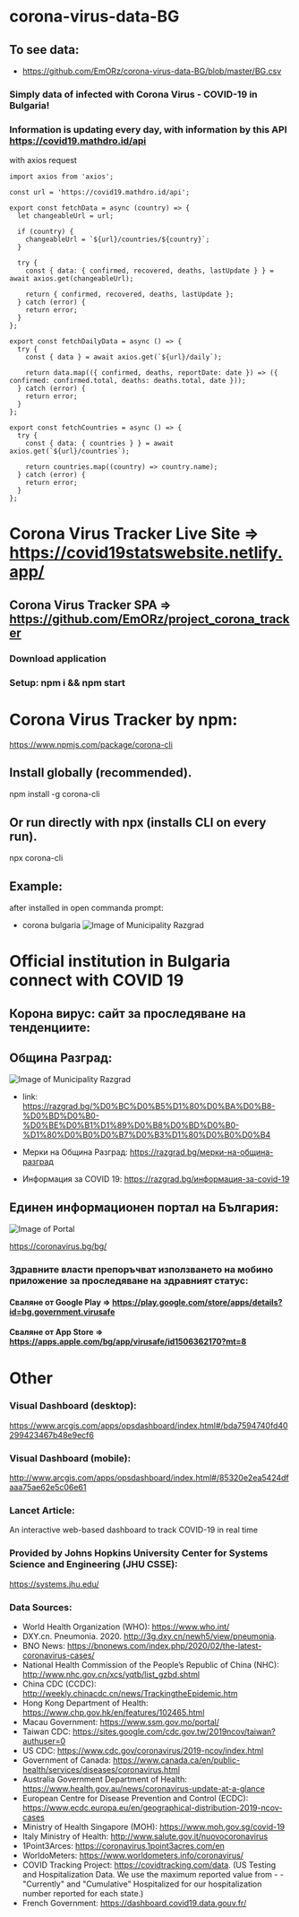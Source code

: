 # corona-virus-data-BG
## To see data: 
- https://github.com/EmORz/corona-virus-data-BG/blob/master/BG.csv
### Simply data of infected with Corona  Virus - COVID-19 in Bulgaria!
### Information is updating every day, with information by this API https://covid19.mathdro.id/api
with axios request
```
import axios from 'axios';

const url = 'https://covid19.mathdro.id/api';

export const fetchData = async (country) => {
  let changeableUrl = url;

  if (country) {
    changeableUrl = `${url}/countries/${country}`;
  }

  try {
    const { data: { confirmed, recovered, deaths, lastUpdate } } = await axios.get(changeableUrl);

    return { confirmed, recovered, deaths, lastUpdate };
  } catch (error) {
    return error;
  }
};

export const fetchDailyData = async () => {
  try {
    const { data } = await axios.get(`${url}/daily`);

    return data.map(({ confirmed, deaths, reportDate: date }) => ({ confirmed: confirmed.total, deaths: deaths.total, date }));
  } catch (error) {
    return error;
  }
};

export const fetchCountries = async () => {
  try {
    const { data: { countries } } = await axios.get(`${url}/countries`);

    return countries.map((country) => country.name);
  } catch (error) {
    return error;
  }
};
```
# Corona Virus Tracker Live Site => https://covid19statswebsite.netlify.app/
## Corona Virus Tracker SPA => https://github.com/EmORz/project_corona_tracker
### Download application 
### Setup: npm i && npm start
# Corona Virus Tracker by npm: 
https://www.npmjs.com/package/corona-cli
## Install globally (recommended). 
npm install -g corona-cli
 
## Or run directly with npx (installs CLI on every run). 
npx corona-cli
## Example:
after installed in open commanda prompt:
- corona bulgaria
![Image of Municipality Razgrad](https://github.com/EmORz/corona-virus-data-BG/blob/master/Images/corona_bulgaria.jpg)

# Official institution in Bulgaria connect with COVID 19
## Корона вирус: сайт за проследяване на тенденциите:

## Община Разград:
![Image of Municipality Razgrad](https://github.com/EmORz/corona-virus-data-BG/blob/master/Images/MunicipalityRazgrad.jpg)

- link: https://razgrad.bg/%D0%BC%D0%B5%D1%80%D0%BA%D0%B8-%D0%BD%D0%B0-%D0%BE%D0%B1%D1%89%D0%B8%D0%BD%D0%B0-%D1%80%D0%B0%D0%B7%D0%B3%D1%80%D0%B0%D0%B4 
 
 - Мерки на Община Разград: https://razgrad.bg/мерки-на-община-разград
 - Информация за COVID 19:  https://razgrad.bg/информация-за-covid-19

## Единен информационен портал на България:
![Image of Portal](https://github.com/EmORz/corona-virus-data-BG/blob/master/Images/Portal.jpg)

https://coronavirus.bg/bg/

### Здравните власти препоръчват използването на мобино приложение за проследяване на здравният статус:
#### Сваляне от Google Play => https://play.google.com/store/apps/details?id=bg.government.virusafe
#### Сваляне от App Store => https://apps.apple.com/bg/app/virusafe/id1506362170?mt=8

# Other 
### Visual Dashboard (desktop):
https://www.arcgis.com/apps/opsdashboard/index.html#/bda7594740fd40299423467b48e9ecf6

### Visual Dashboard (mobile):
http://www.arcgis.com/apps/opsdashboard/index.html#/85320e2ea5424dfaaa75ae62e5c06e61

### Lancet Article:
An interactive web-based dashboard to track COVID-19 in real time

### Provided by Johns Hopkins University Center for Systems Science and Engineering (JHU CSSE):
https://systems.jhu.edu/

### Data Sources:
- World Health Organization (WHO): https://www.who.int/
- DXY.cn. Pneumonia. 2020. http://3g.dxy.cn/newh5/view/pneumonia.
- BNO News: https://bnonews.com/index.php/2020/02/the-latest-coronavirus-cases/
- National Health Commission of the People’s Republic of China (NHC):
http://www.nhc.gov.cn/xcs/yqtb/list_gzbd.shtml
- China CDC (CCDC): http://weekly.chinacdc.cn/news/TrackingtheEpidemic.htm
- Hong Kong Department of Health: https://www.chp.gov.hk/en/features/102465.html
- Macau Government: https://www.ssm.gov.mo/portal/
- Taiwan CDC: https://sites.google.com/cdc.gov.tw/2019ncov/taiwan?authuser=0
- US CDC: https://www.cdc.gov/coronavirus/2019-ncov/index.html
- Government of Canada: https://www.canada.ca/en/public-health/services/diseases/coronavirus.html
- Australia Government Department of Health: https://www.health.gov.au/news/coronavirus-update-at-a-glance
- European Centre for Disease Prevention and Control (ECDC): https://www.ecdc.europa.eu/en/geographical-distribution-2019-ncov-cases
- Ministry of Health Singapore (MOH): https://www.moh.gov.sg/covid-19
- Italy Ministry of Health: http://www.salute.gov.it/nuovocoronavirus
- 1Point3Arces: https://coronavirus.1point3acres.com/en
- WorldoMeters: https://www.worldometers.info/coronavirus/
- COVID Tracking Project: https://covidtracking.com/data. (US Testing and Hospitalization Data. We use the maximum reported value from - - "Currently" and "Cumulative" Hospitalized for our hospitalization number reported for each state.)
- French Government: https://dashboard.covid19.data.gouv.fr/

